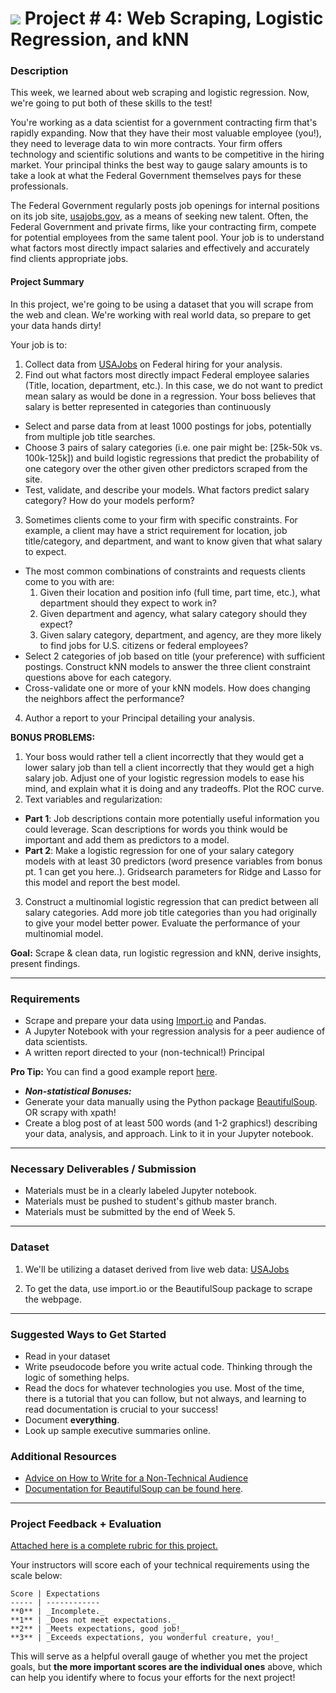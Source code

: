 
# ![](https://ga-dash.s3.amazonaws.com/production/assets/logo-9f88ae6c9c3871690e33280fcf557f33.png) Project # 4: Web Scraping, Logistic Regression, and kNN

### Description

This week, we learned about web scraping and logistic regression. Now, we're going to put both of these skills to the test!

You're working as a data scientist for a government contracting firm that's rapidly expanding. Now that they have their most valuable employee (you!), they need to leverage data to win more contracts. Your firm offers technology and scientific solutions and wants to be competitive in the hiring market. Your principal thinks the best way to gauge salary amounts is to take a look at what the Federal Government themselves pays for these professionals.

The Federal Government regularly posts job openings for internal positions on its job site, [usajobs.gov](https://www.usajobs.gov), as a means of seeking new talent. Often, the Federal Government and private firms, like your contracting firm, compete for potential employees from the same talent pool. Your job is to understand what factors most directly impact salaries and effectively and accurately find clients appropriate jobs.

#### Project Summary

In this project, we're going to be using a dataset that you will scrape from the web and clean. We're working with real world data, so prepare to get your data hands dirty!

Your job is to:

1. Collect data from [USAJobs](http://www.usajobs.gov) on Federal hiring for your analysis.
2. Find out what factors most directly impact Federal employee salaries (Title, location, department, etc.). In this case, we do not want to predict mean salary as would be done in a regression. Your boss believes that salary is better represented in categories than continuously
  - Select and parse data from at least 1000 postings for jobs, potentially from multiple job title searches.
  - Choose 3 pairs of salary categories (i.e. one pair might be: [25k-50k vs. 100k-125k]) and build logistic regressions that predict the probability of one category over the other given other predictors scraped from the site.
  - Test, validate, and describe your models. What factors predict salary category? How do your models perform?
3. Sometimes clients come to your firm with specific constraints. For example, a client may have a strict requirement for location, job title/category, and department, and want to know given that what salary to expect.
  - The most common combinations of constraints and requests clients come to you with are:
    1. Given their location and position info (full time, part time, etc.), what department should they expect to work in?
    2. Given department and agency, what salary category should they expect?
    3. Given salary category, department, and agency, are they more likely to find jobs for U.S. citizens or federal employees?
  - Select 2 categories of job based on title (your preference) with sufficient postings. Construct kNN models to answer the three client constraint questions above for each category.
  - Cross-validate one or more of your kNN models. How does changing the neighbors affect the performance?
4. Author a report to your Principal detailing your analysis.

**BONUS PROBLEMS:**
1. Your boss would rather tell a client incorrectly that they would get a lower salary job than tell a client incorrectly that they would get a high salary job. Adjust one of your logistic regression models to ease his mind, and explain what it is doing and any tradeoffs. Plot the ROC curve.
2. Text variables and regularization:
  - **Part 1**: Job descriptions contain more potentially useful information you could leverage. Scan descriptions for words you think would be important and add them as predictors to a model.
  - **Part 2**: Make a logistic regression for one of your salary category models with at least 30 predictors (word presence variables from bonus pt. 1 can get you here..). Gridsearch parameters for Ridge and Lasso for this model and report the best model.
3. Construct a multinomial logistic regression that can predict between all salary categories. Add more job title categories than you had originally to give your model better power. Evaluate the performance of your multinomial model.


**Goal:** Scrape & clean data, run logistic regression and kNN, derive insights, present findings.

---

### Requirements

- Scrape and prepare your data using [Import.io](https://www.import.io) and Pandas.
- A Jupyter Notebook with your regression analysis for a peer audience of data scientists.
- A written report directed to your (non-technical!) Principal

 **Pro Tip:** You can find a good example report [here](https://www.dlsweb.rmit.edu.au/lsu/content/2_assessmenttasks/assess_tuts/reports_ll/report.pdf).

- ***Non-statistical Bonuses:***
 - Generate your data manually using the Python package [BeautifulSoup](https://www.crummy.com/software/BeautifulSoup/bs4/doc/#). OR scrapy with xpath!
 - Create a blog post of at least 500 words (and 1-2 graphics!) describing your data, analysis, and approach. Link to it in your Jupyter notebook.

---

### Necessary Deliverables / Submission

- Materials must be in a clearly labeled Jupyter notebook.
- Materials must be pushed to student's github master branch.
- Materials must be submitted by the end of Week 5.

---

### Dataset

1. We'll be utilizing a dataset derived from live web data: [USAJobs](https://www.usajobs.com)

2. To get the data, use import.io or the BeautifulSoup package to scrape the webpage.

---

### Suggested Ways to Get Started

- Read in your dataset
- Write pseudocode before you write actual code. Thinking through the logic of something helps.  
- Read the docs for whatever technologies you use. Most of the time, there is a tutorial that you can follow, but not always, and learning to read documentation is crucial to your success!
- Document **everything**.
- Look up sample executive summaries online.

### Additional Resources
- [Advice on How to Write for a Non-Technical Audience](http://programmers.stackexchange.com/questions/11523/explaining-technical-things-to-non-technical-people)
- [Documentation for BeautifulSoup can be found here](http://www.crummy.com/software/BeautifulSoup/).

---

### Project Feedback + Evaluation

[Attached here is a complete rubric for this project.](./project-04-rubric.md)

Your instructors will score each of your technical requirements using the scale below:

    Score | Expectations
    ----- | ------------
    **0** | _Incomplete._
    **1** | _Does not meet expectations._
    **2** | _Meets expectations, good job!_
    **3** | _Exceeds expectations, you wonderful creature, you!_

 This will serve as a helpful overall gauge of whether you met the project goals, but __the more important scores are the individual ones__ above, which can help you identify where to focus your efforts for the next project!
